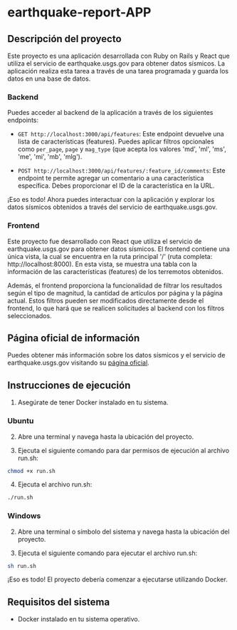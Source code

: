 # earthquake-report-APP

## Descripción del proyecto

Este proyecto es una aplicación desarrollada con Ruby on Rails y React que utiliza el servicio de earthquake.usgs.gov para obtener datos sísmicos. La aplicación realiza esta tarea a través de una tarea programada y guarda los datos en una base de datos.

### Backend

Puedes acceder al backend de la aplicación a través de los siguientes endpoints:

- `GET http://localhost:3000/api/features`: Este endpoint devuelve una lista de características (features). Puedes aplicar filtros opcionales como `per_page`, `page` y `mag_type` (que acepta los valores 'md', 'ml', 'ms', 'me', 'mi', 'mb', 'mlg').

- `POST http://localhost:3000/api/features/:feature_id/comments`: Este endpoint te permite agregar un comentario a una característica específica. Debes proporcionar el ID de la característica en la URL.

¡Eso es todo! Ahora puedes interactuar con la aplicación y explorar los datos sísmicos obtenidos a través del servicio de earthquake.usgs.gov.

### Frontend
Este proyecto fue desarrollado con React que utiliza el servicio de earthquake.usgs.gov para obtener datos sísmicos. El frontend contiene una única vista, la cual se encuentra en la ruta principal '/' (ruta completa: http://localhost:8000). En esta vista, se muestra una tabla con la información de las características (features) de los terremotos obtenidos.

Además, el frontend proporciona la funcionalidad de filtrar los resultados según el tipo de magnitud, la cantidad de artículos por página y la página actual. Estos filtros pueden ser modificados directamente desde el frontend, lo que hará que se realicen solicitudes al backend con los filtros seleccionados.

## Página oficial de información

Puedes obtener más información sobre los datos sísmicos y el servicio de earthquake.usgs.gov visitando su [página oficial](https://earthquake.usgs.gov/).



## Instrucciones de ejecución

1. Asegúrate de tener Docker instalado en tu sistema.

### Ubuntu

2. Abre una terminal y navega hasta la ubicación del proyecto.

3. Ejecuta el siguiente comando para dar permisos de ejecución al archivo run.sh:
  ```bash
  chmod +x run.sh
  ```

4. Ejecuta el archivo run.sh:
  ```bash
  ./run.sh
  ```

### Windows

2. Abre una terminal o símbolo del sistema y navega hasta la ubicación del proyecto.

3. Ejecuta el siguiente comando para ejecutar el archivo run.sh:
  ```bash
  sh run.sh
  ```

¡Eso es todo! El proyecto debería comenzar a ejecutarse utilizando Docker.

## Requisitos del sistema

- Docker instalado en tu sistema operativo.
